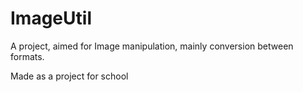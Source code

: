 # ImageUtil
A project, aimed for Image manipulation, mainly conversion between formats.

Made as a project for school
